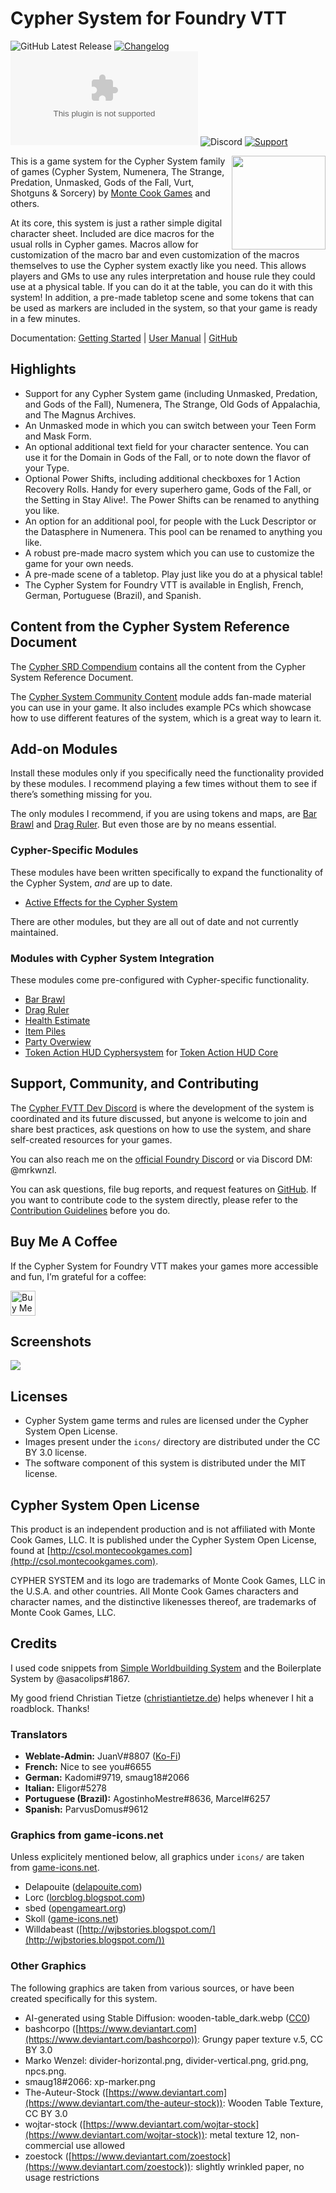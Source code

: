 # Cypher System for Foundry VTT

![GitHub Latest Release](https://img.shields.io/github/release/mrkwnzl/cyphersystem-foundryvtt?style=flat-square)
<a href="https://github.com/mrkwnzl/cyphersystem-foundryvtt/blob/develop/CHANGELOG.md" target="_blank">![Changelog](https://img.shields.io/badge/-changelog-blue?style=flat-square)</a>
![GitHub Downloads Latest](https://img.shields.io/github/downloads/mrkwnzl/cyphersystem-foundryvtt/latest/release.zip?sort=semver&style=flat-square)
![Discord](https://img.shields.io/discord/836885417197436958?color=%23738AD6&label=discord&style=flat-square)
<a href="https://www.buymeacoffee.com/mrkwnzl" target="_blank">![Support](https://img.shields.io/badge/support-Buy%20Me%20a%20Coffee-blue?style=flat-square)</a>

<img align="right" src="https://raw.githubusercontent.com/mrkwnzl/cyphersystem-foundryvtt/main/icons/background/compatible-cypher-system-color.webp" width="150px">

This is a game system for the Cypher System family of games (Cypher System, Numenera, The Strange, Predation, Unmasked, Gods of the Fall, Vurt, Shotguns & Sorcery) by [Monte Cook Games](https://www.montecookgames.com) and others.

At its core, this system is just a rather simple digital character sheet. Included are dice macros for the usual rolls in Cypher games. Macros allow for customization of the macro bar and even customization of the macros themselves to use the Cypher system exactly like you need. This allows players and GMs to use any rules interpretation and house rule they could use at a physical table. If you can do it at the table, you can do it with this system! In addition, a pre-made tabletop scene and some tokens that can be used as markers are included in the system, so that your game is ready in a few minutes.

Documentation: [Getting Started](https://github.com/mrkwnzl/cyphersystem-foundryvtt/wiki/Getting-Started) | [User Manual](https://github.com/mrkwnzl/cyphersystem-foundryvtt/wiki) | [GitHub](https://github.com/mrkwnzl/cyphersystem-foundryvtt)

## Highlights

- Support for any Cypher System game (including Unmasked, Predation, and Gods of the Fall), Numenera, The Strange, Old Gods of Appalachia, and The Magnus Archives.
- An Unmasked mode in which you can switch between your Teen Form and Mask Form.
- An optional additional text field for your character sentence. You can use it for the Domain in Gods of the Fall, or to note down the flavor of your Type.
- Optional Power Shifts, including additional checkboxes for 1 Action Recovery Rolls. Handy for every superhero game, Gods of the Fall, or the Setting in Stay Alive!. The Power Shifts can be renamed to anything you like.
- An option for an additional pool, for people with the Luck Descriptor or the Datasphere in Numenera. This pool can be renamed to anything you like.
- A robust pre-made macro system which you can use to customize the game for your own needs.
- A pre-made scene of a tabletop. Play just like you do at a physical table!
- The Cypher System for Foundry VTT is available in English, French, German, Portuguese (Brazil), and Spanish.

## Content from the Cypher System Reference Document

The [Cypher SRD Compendium](https://foundryvtt.com/packages/cyphersystem-compendium) contains all the content from the Cypher System Reference Document.

The [Cypher System Community Content](https://foundryvtt.com/packages/cyphersystem-community-module) module adds fan-made material you can use in your game. It also includes example PCs which showcase how to use different features of the system, which is a great way to learn it.

## Add-on Modules

Install these modules only if you specifically need the functionality provided by these modules. I recommend playing a few times without them to see if there’s something missing for you.

The only modules I recommend, if you are using tokens and maps, are [Bar Brawl](https://foundryvtt.com/packages/barbrawl) and [Drag Ruler](https://foundryvtt.com/packages/drag-ruler). But even those are by no means essential.

### Cypher-Specific Modules

These modules have been written specifically to expand the functionality of the Cypher System, *and* are up to date.
- [Active Effects for the Cypher System](https://foundryvtt.com/packages/cyphersystem-activeeffects)

There are other modules, but they are all out of date and not currently maintained.

### Modules with Cypher System Integration

These modules come pre-configured with Cypher-specific functionality.

- [Bar Brawl](https://foundryvtt.com/packages/barbrawl)
- [Drag Ruler](https://foundryvtt.com/packages/drag-ruler)
- [Health Estimate](https://foundryvtt.com/packages/healthEstimate)
- [Item Piles](https://foundryvtt.com/packages/item-piles)
- [Party Overwiew](https://foundryvtt.com/packages/party-overview)
- [Token Action HUD Cyphersystem](https://foundryvtt.com/packages/token-action-hud-cyphersystem) for [Token Action HUD Core](https://foundryvtt.com/packages/token-action-hud-core)

## Support, Community, and Contributing

The [Cypher FVTT Dev Discord](https://discord.gg/C5zGgtyhwa) is where the development of the system is coordinated and its future discussed, but anyone is welcome to join and share best practices, ask questions on how to use the system, and share self-created resources for your games.

You can also reach me on the [official Foundry Discord](https://discord.gg/foundryvtt) or via Discord DM: @mrkwnzl.

You can ask questions, file bug reports, and request features on [GitHub](https://github.com/mrkwnzl/cyphersystem-foundryvtt/issues/new/choose). If you want to contribute code to the system directly, please refer to the [Contribution Guidelines](https://raw.githubusercontent.com/mrkwnzl/cyphersystem-foundryvtt/main/CONTRIBUTING.md) before you do.

## Buy Me A Coffee

If the Cypher System for Foundry VTT makes your games more accessible and fun, I’m grateful for a coffee:

<a href="https://www.buymeacoffee.com/mrkwnzl" target="_blank"><img src="https://cdn.buymeacoffee.com/buttons/v2/default-blue.png" alt="Buy Me A Coffee" height="40"></a>

## Screenshots

![](https://raw.githubusercontent.com/mrkwnzl/cs-fvtt-media/main/screenshots/cyphersystem_summary.png)

## Licenses

- Cypher System game terms and rules are licensed under the Cypher System Open License.
- Images present under the `icons/` directory are distributed under the CC BY 3.0 license.
- The software component of this system is distributed under the MIT license.

## Cypher System Open License

This product is an independent production and is not affiliated with Monte Cook Games, LLC. It is published under the Cypher System Open License, found at [http://csol.montecookgames.com](http://csol.montecookgames.com).

CYPHER SYSTEM and its logo are trademarks of Monte Cook Games, LLC in the U.S.A. and other countries. All Monte Cook Games characters and character names, and the distinctive likenesses thereof, are trademarks of Monte Cook Games, LLC. 

## Credits

I used code snippets from [Simple Worldbuilding System](https://gitlab.com/foundrynet/worldbuilding/-/tree/master) and the Boilerplate System by @asacolips#1867.

My good friend Christian Tietze ([christiantietze.de](https://christiantietze.de)) helps whenever I hit a roadblock. Thanks!

### Translators

- **Weblate-Admin:** JuanV#8807 ([Ko-Fi](https://ko-fi.com/C0C43ZT90))
- **French:** Nice to see you#6655
- **German:** Kadomi#9719, smaug18#2066
- **Italian:** Eligor#5278
- **Portuguese (Brazil):** AgostinhoMestre#8636, Marcel#6257
- **Spanish:** ParvusDomus#9612

### Graphics from game-icons.net

Unless explicitely mentioned below, all graphics under `icons/` are taken from [game-icons.net](https://game-icons.net).

- Delapouite ([delapouite.com](https://delapouite.com/))
- Lorc ([lorcblog.blogspot.com](https://lorcblog.blogspot.com/))
- sbed ([opengameart.org](http://opengameart.org/content/95-game-icons))
- Skoll ([game-icons.net](https://game-icons.net/))
- Willdabeast ([http://wjbstories.blogspot.com/](http://wjbstories.blogspot.com/))

### Other Graphics

The following graphics are taken from various sources, or have been created specifically for this system.

- AI-generated using Stable Diffusion: wooden-table_dark.webp ([CC0](https://creativecommons.org/publicdomain/zero/1.0/legalcode))
- bashcorpo ([https://www.deviantart.com](https://www.deviantart.com/bashcorpo)): Grungy paper texture v.5, CC BY 3.0
- Marko Wenzel: divider-horizontal.png, divider-vertical.png, grid.png, npcs.png.
- smaug18#2066: xp-marker.png
- The-Auteur-Stock ([https://www.deviantart.com](https://www.deviantart.com/the-auteur-stock)): Wooden Table Texture, CC BY 3.0
- wojtar-stock ([https://www.deviantart.com/wojtar-stock](https://www.deviantart.com/wojtar-stock)): metal texture 12, non-commercial use allowed
- zoestock ([https://www.deviantart.com/zoestock](https://www.deviantart.com/zoestock)): slightly wrinkled paper, no usage restrictions
